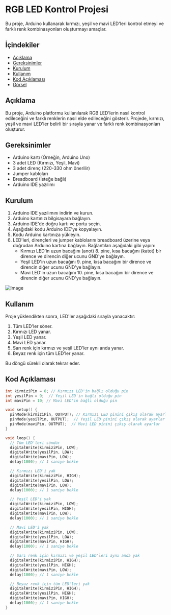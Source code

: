 # RGB LED Kontrol Projesi

Bu proje, Arduino kullanarak kırmızı, yeşil ve mavi LED'leri kontrol etmeyi ve farklı renk kombinasyonları oluşturmayı amaçlar.

## İçindekiler

- [Açıklama](#açıklama)
- [Gereksinimler](#gereksinimler)
- [Kurulum](#kurulum)
- [Kullanım](#kullanım)
- [Kod Açıklaması](#kod-açıklaması)
- [Görsel](#görsel)

## Açıklama

Bu proje, Arduino platformu kullanılarak RGB LED'lerin nasıl kontrol edileceğini ve farklı renklerin nasıl elde edileceğini gösterir. Projede, kırmızı, yeşil ve mavi LED'ler belirli bir sırayla yanar ve farklı renk kombinasyonları oluşturur.

## Gereksinimler

- Arduino kartı (Örneğin, Arduino Uno)
- 3 adet LED (Kırmızı, Yeşil, Mavi)
- 3 adet direnç (220-330 ohm önerilir)
- Jumper kabloları
- Breadboard (İsteğe bağlı)
- Arduino IDE yazılımı

## Kurulum

1. Arduino IDE yazılımını indirin ve kurun.
2. Arduino kartınızı bilgisayara bağlayın.
3. Arduino IDE'de doğru kartı ve portu seçin.
4. Aşağıdaki kodu Arduino IDE'ye kopyalayın.
5. Kodu Arduino kartınıza yükleyin.
6. LED'leri, dirençleri ve jumper kablolarını breadboard üzerine veya doğrudan Arduino kartına bağlayın. Bağlantıları aşağıdaki gibi yapın:
    - Kırmızı LED'in uzun bacağını (anot) 8. pine, kısa bacağını (katot) bir dirence ve direncin diğer ucunu GND'ye bağlayın.
    - Yeşil LED'in uzun bacağını 9. pine, kısa bacağını bir dirence ve direncin diğer ucunu GND'ye bağlayın.
    - Mavi LED'in uzun bacağını 10. pine, kısa bacağını bir dirence ve direncin diğer ucunu GND'ye bağlayın.

![Image](https://github.com/user-attachments/assets/66e8613d-2d10-481e-933d-ccc73b76d979)

## Kullanım

Proje yüklendikten sonra, LED'ler aşağıdaki sırayla yanacaktır:

1. Tüm LED'ler söner.
2. Kırmızı LED yanar.
3. Yeşil LED yanar.
4. Mavi LED yanar.
5. Sarı renk için kırmızı ve yeşil LED'ler aynı anda yanar.
6. Beyaz renk için tüm LED'ler yanar.

Bu döngü sürekli olarak tekrar eder.

## Kod Açıklaması

```c++
int kirmiziPin = 8; // Kırmızı LED'in bağlı olduğu pin
int yesilPin = 9;  // Yeşil LED'in bağlı olduğu pin
int maviPin = 10; // Mavi LED'in bağlı olduğu pin

void setup() {
  pinMode(kirmiziPin, OUTPUT); // Kırmızı LED pinini çıkış olarak ayarlar
  pinMode(yesilPin, OUTPUT);  // Yeşil LED pinini çıkış olarak ayarlar
  pinMode(maviPin, OUTPUT);  // Mavi LED pinini çıkış olarak ayarlar
}

void loop() {
  // Tüm LED'leri söndür
  digitalWrite(kirmiziPin, LOW);
  digitalWrite(yesilPin, LOW);
  digitalWrite(maviPin, LOW);
  delay(1000); // 1 saniye bekle

  // Kırmızı LED'i yak
  digitalWrite(kirmiziPin, HIGH);
  digitalWrite(yesilPin, LOW);
  digitalWrite(maviPin, LOW);
  delay(1000); // 1 saniye bekle

  // Yeşil LED'i yak
  digitalWrite(kirmiziPin, LOW);
  digitalWrite(yesilPin, HIGH);
  digitalWrite(maviPin, LOW);
  delay(1000); // 1 saniye bekle

  // Mavi LED'i yak
  digitalWrite(kirmiziPin, LOW);
  digitalWrite(yesilPin, LOW);
  digitalWrite(maviPin, HIGH);
  delay(1000); // 1 saniye bekle

  // Sarı renk için kırmızı ve yeşil LED'leri aynı anda yak
  digitalWrite(kirmiziPin, HIGH);
  digitalWrite(yesilPin, HIGH);
  digitalWrite(maviPin, LOW);
  delay(1000); // 1 saniye bekle

  // Beyaz renk için tüm LED'leri yak
  digitalWrite(kirmiziPin, HIGH);
  digitalWrite(yesilPin, HIGH);
  digitalWrite(maviPin, HIGH);
  delay(1000); // 1 saniye bekle
} 
